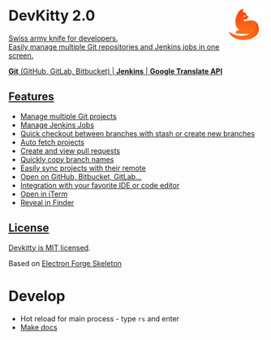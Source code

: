 # DevKitty 2.0 <a href="#"><img align="right" src="assets/logo.png" height="70px" />

Swiss army knife for developers.\
Easily manage multiple Git repositories and Jenkins jobs in one screen.

**Git** (GitHub, GitLab, Bitbucket) | **Jenkins** | **Google Translate API**

## Features

- Manage multiple Git projects
- Manage Jenkins Jobs
- Quick checkout between branches with stash or create new branches
- Auto fetch projects
- Create and view pull requests
- Quickly copy branch names
- Easily sync projects with their remote
- Open on GitHub, Bitbucket, GitLab...
- Integration with your favorite IDE or code editor
- Open in iTerm
- Reveal in Finder

## License

Devkitty is [MIT licensed](./LICENSE).

Based on [Electron Forge Skeleton](https://www.electronforge.io/)

# Develop

- Hot reload for main process - type `rs` and enter
- [Make docs](./docs/make.md)
